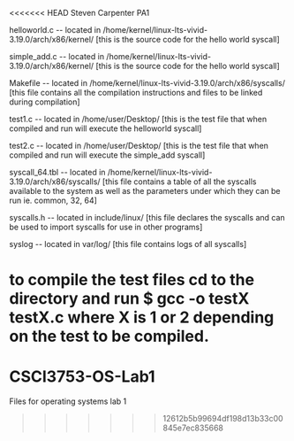 <<<<<<< HEAD
Steven Carpenter
PA1

helloworld.c -- located in /home/kernel/linux-lts-vivid-3.19.0/arch/x86/kernel/ [this is the source code for the hello world syscall]

simple_add.c -- located in /home/kernel/linux-lts-vivid-3.19.0/arch/x86/kernel/ [this is the source code for the hello world syscall]

Makefile -- located in /home/kernel/linux-lts-vivid-3.19.0/arch/x86/syscalls/ [this file contains all the compilation instructions and files to be linked during compilation]

test1.c -- located in /home/user/Desktop/ [this is the test file that when compiled and run will execute the helloworld syscall]

test2.c -- located in /home/user/Desktop/ [this is the test file that when compiled and run will execute the simple_add syscall]

syscall_64.tbl -- located in /home/kernel/linux-lts-vivid-3.19.0/arch/x86/syscalls/ [this file contains a table of all the syscalls available to the system as well as the parameters under which they can be run ie. common, 32, 64]

syscalls.h -- located in include/linux/ [this file declares the syscalls and can be used to import syscalls for use in other programs]

syslog -- located in var/log/ [this file contains logs of all syscalls]

to compile the test files cd to the directory and run $ gcc -o testX testX.c where X is 1 or 2 depending on the test to be compiled.
=======
# CSCI3753-OS-Lab1
Files for operating systems lab 1
>>>>>>> 12612b5b99694df198d13b33c00845e7ec835668
